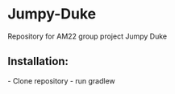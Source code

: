 # Jumpy-Duke
Repository for AM22 group project Jumpy Duke
<h2>Installation:</h2>
- Clone repository
- run gradlew
